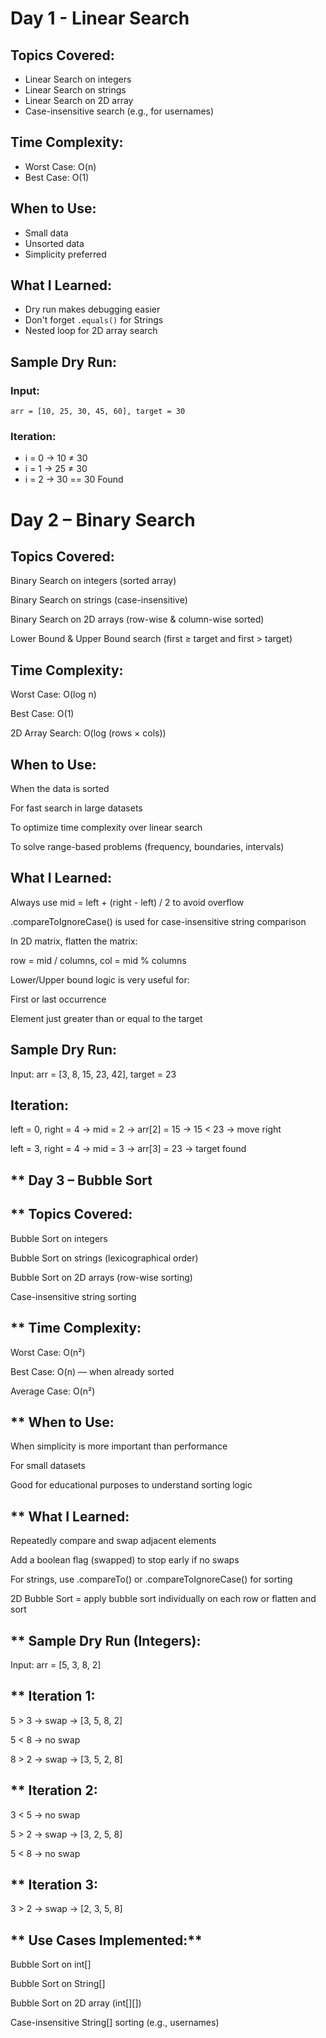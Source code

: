 # Day 1 - Linear Search

## Topics Covered:
- Linear Search on integers
- Linear Search on strings
- Linear Search on 2D array
- Case-insensitive search (e.g., for usernames)

## Time Complexity:
- Worst Case: O(n)
- Best Case: O(1)

##  When to Use:
- Small data
- Unsorted data
- Simplicity preferred

## What I Learned:
- Dry run makes debugging easier
- Don't forget `.equals()` for Strings
- Nested loop for 2D array search

##  Sample Dry Run:
### Input:
`arr = [10, 25, 30, 45, 60], target = 30`

### Iteration:
- i = 0 → 10 ≠ 30
- i = 1 → 25 ≠ 30
- i = 2 → 30 == 30 Found




# **Day 2 – Binary Search**
 
## **Topics Covered:**
Binary Search on integers (sorted array)

Binary Search on strings (case-insensitive)

Binary Search on 2D arrays (row-wise & column-wise sorted)

Lower Bound & Upper Bound search (first ≥ target and first > target)

## **Time Complexity:**
Worst Case: O(log n)

Best Case: O(1)

2D Array Search: O(log (rows × cols))

## **When to Use:**
When the data is sorted

For fast search in large datasets

To optimize time complexity over linear search

To solve range-based problems (frequency, boundaries, intervals)

## **What I Learned:**
Always use mid = left + (right - left) / 2 to avoid overflow

.compareToIgnoreCase() is used for case-insensitive string comparison

In 2D matrix, flatten the matrix:

row = mid / columns, col = mid % columns

Lower/Upper bound logic is very useful for:

First or last occurrence

Element just greater than or equal to the target

## **Sample Dry Run:**
Input:
arr = [3, 8, 15, 23, 42], target = 23

## **Iteration:**
left = 0, right = 4 → mid = 2 → arr[2] = 15 → 15 < 23 → move right

left = 3, right = 4 → mid = 3 → arr[3] = 23 → target found 


## ** Day 3 – Bubble Sort
## ** Topics Covered:
Bubble Sort on integers

Bubble Sort on strings (lexicographical order)

Bubble Sort on 2D arrays (row-wise sorting)

Case-insensitive string sorting

## ** Time Complexity:
Worst Case: O(n²)

Best Case: O(n) — when already sorted

Average Case: O(n²)

## ** When to Use:
When simplicity is more important than performance

For small datasets

Good for educational purposes to understand sorting logic

## ** What I Learned:
Repeatedly compare and swap adjacent elements

Add a boolean flag (swapped) to stop early if no swaps

For strings, use .compareTo() or .compareToIgnoreCase() for sorting

2D Bubble Sort = apply bubble sort individually on each row or flatten and sort

## ** Sample Dry Run (Integers):
Input:
arr = [5, 3, 8, 2]

## ** Iteration 1:
5 > 3 → swap → [3, 5, 8, 2]

5 < 8 → no swap

8 > 2 → swap → [3, 5, 2, 8]

## ** Iteration 2:
3 < 5 → no swap

5 > 2 → swap → [3, 2, 5, 8]

5 < 8 → no swap

## ** Iteration 3:
3 > 2 → swap → [2, 3, 5, 8] 

## ** Use Cases Implemented:** 
 Bubble Sort on int[]

Bubble Sort on String[]

Bubble Sort on 2D array (int[][])

Case-insensitive String[] sorting (e.g., usernames)
